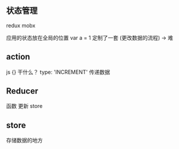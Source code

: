 ## 状态管理

redux 
mobx

应用的状态放在全局的位置
var a = 1
定制了一套  (更改数据的流程)  -> 难

## action 
  js {}
  干什么？ type: 'INCREMENT'
  传递数据 

## Reducer
  函数 更新 store

## store 
  存储数据的地方